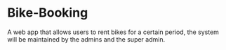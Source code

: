 # Bike-Booking
A web app that allows users to rent bikes for a certain period, the system will be maintained by the admins and the super admin.
